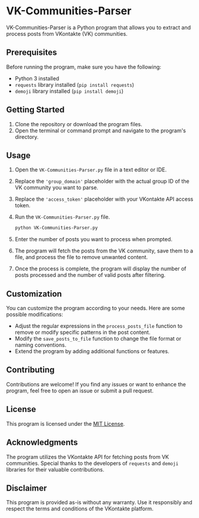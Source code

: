 # VK-Communities-Parser

VK-Communities-Parser is a Python program that allows you to extract and process posts from VKontakte (VK) communities.

## Prerequisites

Before running the program, make sure you have the following:

- Python 3 installed
- `requests` library installed (`pip install requests`)
- `demoji` library installed (`pip install demoji`)

## Getting Started

1. Clone the repository or download the program files.
2. Open the terminal or command prompt and navigate to the program's directory.

## Usage

1. Open the `VK-Communities-Parser.py` file in a text editor or IDE.
2. Replace the `'group_domain'` placeholder with the actual group ID of the VK community you want to parse.
3. Replace the `'access_token'` placeholder with your VKontakte API access token.
4. Run the `VK-Communities-Parser.py` file.

   ```bash
   python VK-Communities-Parser.py
   ```

5. Enter the number of posts you want to process when prompted.
6. The program will fetch the posts from the VK community, save them to a file, and process the file to remove unwanted content.
7. Once the process is complete, the program will display the number of posts processed and the number of valid posts after filtering.

## Customization

You can customize the program according to your needs. Here are some possible modifications:

- Adjust the regular expressions in the `process_posts_file` function to remove or modify specific patterns in the post content.
- Modify the `save_posts_to_file` function to change the file format or naming conventions.
- Extend the program by adding additional functions or features.

## Contributing

Contributions are welcome! If you find any issues or want to enhance the program, feel free to open an issue or submit a pull request.

## License

This program is licensed under the [MIT License](LICENSE).

## Acknowledgments

The program utilizes the VKontakte API for fetching posts from VK communities. Special thanks to the developers of `requests` and `demoji` libraries for their valuable contributions.

## Disclaimer

This program is provided as-is without any warranty. Use it responsibly and respect the terms and conditions of the VKontakte platform.
